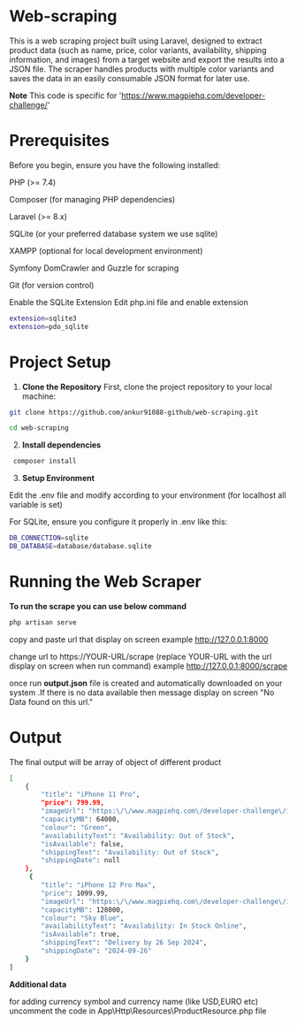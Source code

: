 # Web-scraping
This is a web scraping project built using Laravel, designed to extract product data (such as name, price, color variants, availability, shipping information, and images) from a target website and export the results into a JSON file. The scraper handles products with multiple color variants and saves the data in an easily consumable JSON format for later use.

**Note** This code is specific for 'https://www.magpiehq.com/developer-challenge/'


# Prerequisites

Before you begin, ensure you have the following installed:

PHP (>= 7.4)

Composer (for managing PHP dependencies)

Laravel (>= 8.x)

SQLite (or your preferred database system we use sqlite)

XAMPP (optional for local development environment)

Symfony DomCrawler and Guzzle for scraping

Git (for version control)

Enable the SQLite Extension
Edit php.ini file and enable extension 
```bash
extension=sqlite3
extension=pdo_sqlite
```

# Project Setup
1. **Clone the Repository**
First, clone the project repository to your local machine:
```bash
git clone https://github.com/ankur91088-github/web-scraping.git
```
```bash
cd web-scraping
```
2. **Install dependencies**
```bash
 composer install
```
3. **Setup Environment**

Edit the .env file and modify according to your environment (for localhost all variable is set)

For SQLite, ensure you configure it properly in .env like this:
```bash
DB_CONNECTION=sqlite
DB_DATABASE=database/database.sqlite
```
# Running the Web Scraper
**To run the scrape you can use below command**
```bash
php artisan serve
```

copy and paste url that display on screen example http://127.0.0.1:8000

change url to  https://YOUR-URL/scrape 
(replace YOUR-URL with the url display on screen when run command)
example http://127.0.0.1:8000/scrape

once run **output.json** file is created and automatically downloaded on your system .If there is no data available then message display on screen "No Data found on this url."

# Output

The final output will be array of object of different product
```bash
[
    {
        "title": "iPhone 11 Pro",
        "price": 799.99,
        "imageUrl": "https:\/\/www.magpiehq.com\/developer-challenge\/images\/iphone-11-pro.png",
        "capacityMB": 64000,
        "colour": "Green",
        "availabilityText": "Availability: Out of Stock",
        "isAvailable": false,
        "shippingText": "Availability: Out of Stock",
        "shippingDate": null
    },
     {
        "title": "iPhone 12 Pro Max",
        "price": 1099.99,
        "imageUrl": "https:\/\/www.magpiehq.com\/developer-challenge\/images\/iphone-12-pro.png",
        "capacityMB": 128000,
        "colour": "Sky Blue",
        "availabilityText": "Availability: In Stock Online",
        "isAvailable": true,
        "shippingText": "Delivery by 26 Sep 2024",
        "shippingDate": "2024-09-26"
    }
]
```
**Additional data**

for adding currency symbol and currency name (like USD,EURO etc) uncomment the code in App\Http\Resources\ProductResource.php file 
